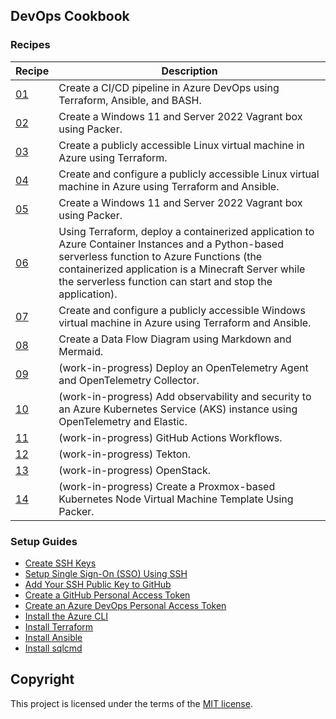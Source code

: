 ## DevOps Cookbook

### Recipes
| Recipe                     | Description                                                                | 
| -------------------------- | -------------------------------------------------------------------------- |
| [01](/recipe-01/README.md) | Create a CI/CD pipeline in Azure DevOps using Terraform, Ansible, and BASH.
| [02](/recipe-02/README.md) | Create a Windows 11 and Server 2022 Vagrant box using Packer.
| [03](/recipe-03/README.md) | Create a publicly accessible Linux virtual machine in Azure using Terraform.
| [04](/recipe-04/README.md) | Create and configure a publicly accessible Linux virtual machine in Azure using Terraform and Ansible.
| [05](/recipe-05/README.md) | Create a Windows 11 and Server 2022 Vagrant box using Packer.
| [06](/recipe-06/README.md) | Using Terraform, deploy a containerized application to Azure Container Instances and a Python-based serverless function to Azure Functions (the containerized application is a Minecraft Server while the serverless function can start and stop the application).
| [07](/recipe-07/README.md) | Create and configure a publicly accessible Windows virtual machine in Azure using Terraform and Ansible.
| [08](/recipe-08/README.md) | Create a Data Flow Diagram using Markdown and Mermaid.
| [09](/recipe-09/README.md) | (work-in-progress) Deploy an OpenTelemetry Agent and OpenTelemetry Collector. 
| [10](/recipe-10/README.md) | (work-in-progress) Add observability and security to an Azure Kubernetes Service (AKS) instance using OpenTelemetry and Elastic.
| [11](/recipe-11/README.md) | (work-in-progress) GitHub Actions Workflows.
| [12](/recipe-12/README.md) | (work-in-progress) Tekton. 
| [13](/recipe-12/README.md) | (work-in-progress) OpenStack.
| [14](/recipe-14/README.md) | (work-in-progress) Create a Proxmox-based Kubernetes Node Virtual Machine Template Using Packer.

### Setup Guides
* [Create SSH Keys](/SETUP.md#how-to-create-ssh-keys)
* [Setup Single Sign-On (SSO) Using SSH](/SETUP.md#how-to-setup-single-sign-on-using-ssh)
* [Add Your SSH Public Key to GitHub](/SETUP.md#how-to-add-your-ssh-public-key-to-github)
* [Create a GitHub Personal Access Token](/SETUP.md#how-to-create-a-github-personal-access-token)
* [Create an Azure DevOps Personal Access Token](/SETUP.md#how-to-create-an-azure-devops-personal-access-token)
* [Install the Azure CLI](/SETUP.md#how-to-install-the-azure-cli)
* [Install Terraform](/SETUP.md#how-to-install-terraform)
* [Install Ansible](/SETUP.md#how-to-install-ansible)
* [Install sqlcmd](/SETUP.md#how-to-install-sqlcmd)

## Copyright
This project is licensed under the terms of the [MIT license](/LICENSE).
